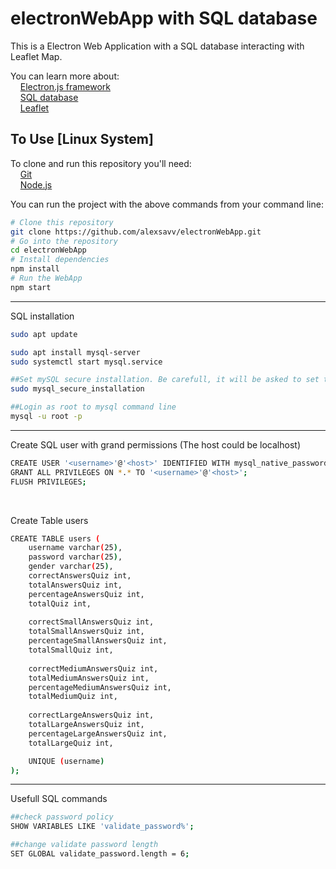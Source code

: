 # electronWebApp with SQL database

This is a Electron Web Application with a SQL database interacting with Leaflet Map.

You can learn more about: <br/>
  &nbsp;&nbsp;&nbsp; [Electron.js framework ](https://electronjs.org/docs/latest/tutorial/quick-start) <br/>
  &nbsp;&nbsp;&nbsp; [SQL database](https://www.w3schools.com/sql/sql_intro.asp) <br/>
  &nbsp;&nbsp;&nbsp; [Leaflet](https://leafletjs.com/SlavaUkraini/examples/quick-start/) <br/>
   
## To Use [Linux System]

To clone and run this repository you'll need: <br/>
  &nbsp;&nbsp;&nbsp; [Git](https://git-scm.com) <br/>
  &nbsp;&nbsp;&nbsp; [Node.js](https://nodejs.org/en/download/)
  
You can run the project with the above commands from your command line:

```bash
# Clone this repository
git clone https://github.com/alexsavv/electronWebApp.git
# Go into the repository
cd electronWebApp
# Install dependencies
npm install
# Run the WebApp
npm start
```
<hr>

SQL installation
```bash
sudo apt update

sudo apt install mysql-server
sudo systemctl start mysql.service

##Set mySQL secure installation. Be carefull, it will be asked to set the password policy.
sudo mysql_secure_installation

##Login as root to mysql command line
mysql -u root -p
```
<hr>

Create SQL user with grand permissions (The host could be localhost)
```bash
CREATE USER '<username>'@'<host>' IDENTIFIED WITH mysql_native_password BY '<password>';
GRANT ALL PRIVILEGES ON *.* TO '<username>'@'<host>';
FLUSH PRIVILEGES;
```
<br>

Create Table users
```bash
CREATE TABLE users (
    username varchar(25),
    password varchar(25),
    gender varchar(25),
    correctAnswersQuiz int,
    totalAnswersQuiz int,
    percentageAnswersQuiz int,
    totalQuiz int,
	  
    correctSmallAnswersQuiz int,
    totalSmallAnswersQuiz int,
    percentageSmallAnswersQuiz int,
    totalSmallQuiz int,
    
    correctMediumAnswersQuiz int,
    totalMediumAnswersQuiz int,
    percentageMediumAnswersQuiz int,
    totalMediumQuiz int,
    
    correctLargeAnswersQuiz int,
    totalLargeAnswersQuiz int,
    percentageLargeAnswersQuiz int,
    totalLargeQuiz int,

    UNIQUE (username)
);
```

<hr>

Usefull SQL commands
```bash
##check password policy
SHOW VARIABLES LIKE 'validate_password%';

##change validate password length
SET GLOBAL validate_password.length = 6;
```
